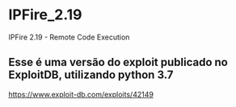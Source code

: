 # IPFire_2.19
IPFire 2.19 - Remote Code Execution

## Esse é uma versão do exploit publicado no ExploitDB, utilizando python 3.7
https://www.exploit-db.com/exploits/42149



